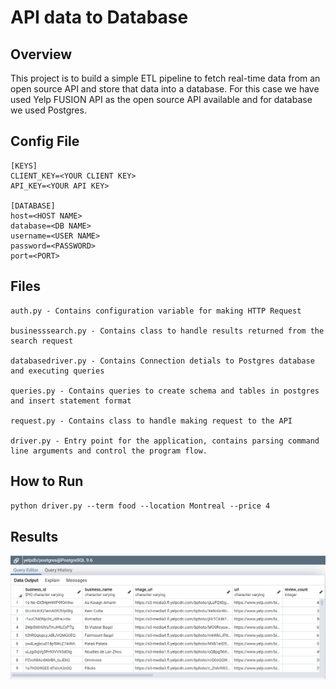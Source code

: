 # API data to Database
## Overview 
This project is to build a simple ETL pipeline to fetch real-time data from an open source API and store that data into a database. For this case we have used Yelp FUSION API as the open source API available and for database we used Postgres. 

## Config File
```
[KEYS]
CLIENT_KEY=<YOUR CLIENT KEY>
API_KEY=<YOUR API KEY>

[DATABASE]
host=<HOST NAME>
database=<DB NAME>
username=<USER NAME>
password=<PASSWORD>
port=<PORT>

```
## Files
```
auth.py - Contains configuration variable for making HTTP Request

businesssearch.py - Contains class to handle results returned from the search request

databasedriver.py - Contains Connection detials to Postgres database and executing queries

queries.py - Contains queries to create schema and tables in postgres and insert statement format

request.py - Contains class to handle making request to the API

driver.py - Entry point for the application, contains parsing command line arguments and control the program flow.
```

## How to Run
`python driver.py --term food --location Montreal --price 4` 


## Results
![Results](Results.PNG)
